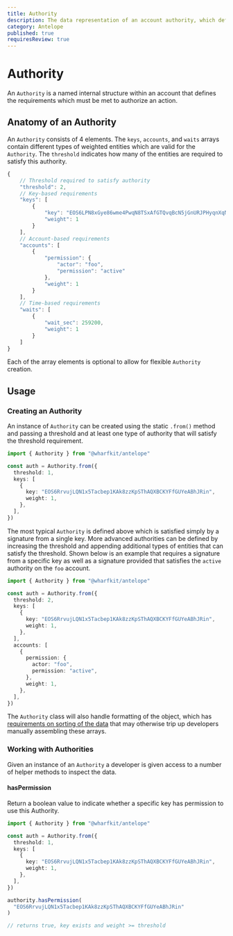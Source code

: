 ```yaml
---
title: Authority
description: The data representation of an account authority, which defines a collection of keys and accounts alongside a threshold to authorize actions.
category: Antelope
published: true
requiresReview: true
---
```


# Authority

An `Authority` is a named internal structure within an account that defines the requirements which must be met to authorize an action.

## Anatomy of an Authority

An `Authority` consists of 4 elements. The `keys`, `accounts`, and `waits` arrays contain different types of weighted entities which are valid for the `Authority`. The `threshold` indicates how many of the entities are required to satisfy this authority.

```ts
{
    // Threshold required to satisfy authority
    "threshold": 2,
    // Key-based requirements
    "keys": [
        {
            "key": "EOS6LPN8xGye86wme4PwqN8TSxAfGTQvqBcN5jGnURJPHyqnXqNAR",
            "weight": 1
        }
    ],
    // Account-based requirements
    "accounts": [
        {
            "permission": {
                "actor": "foo",
                "permission": "active"
            },
            "weight": 1
        }
    ],
    // Time-based requirements
    "waits": [
        {
            "wait_sec": 259200,
            "weight": 1
        }
    ]
}
```

Each of the array elements is optional to allow for flexible `Authority` creation.

## Usage

### Creating an Authority

An instance of `Authority` can be created using the static `.from()` method and passing a threshold and at least one type of authority that will satisfy the threshold requirement.

```ts
import { Authority } from "@wharfkit/antelope"

const auth = Authority.from({
  threshold: 1,
  keys: [
    {
      key: "EOS6RrvujLQN1x5Tacbep1KAk8zzKpSThAQXBCKYFfGUYeABhJRin",
      weight: 1,
    },
  ],
})
```

The most typical `Authority` is defined above which is satisfied simply by a signature from a single key. More advanced authorities can be defined by increasing the threshold and appending additional types of entities that can satisfy the threshold. Shown below is an example that requires a signature from a specific key as well as a signature provided that satisfies the `active` authority on the `foo` account.

```ts
import { Authority } from "@wharfkit/antelope"

const auth = Authority.from({
  threshold: 2,
  keys: [
    {
      key: "EOS6RrvujLQN1x5Tacbep1KAk8zzKpSThAQXBCKYFfGUYeABhJRin",
      weight: 1,
    },
  ],
  accounts: [
    {
      permission: {
        actor: "foo",
        permission: "active",
      },
      weight: 1,
    },
  ],
})
```

The `Authority` class will also handle formatting of the object, which has [requirements on sorting of the data](https://github.com/wharfkit/antelope/blob/master/src/chain/authority.ts#L94-L102) that may otherwise trip up developers manually assembling these arrays.

### Working with Authorities

Given an instance of an `Authority` a developer is given access to a number of helper methods to inspect the data.

#### hasPermission

Return a boolean value to indicate whether a specific key has permission to use this Authority.

```ts
import { Authority } from "@wharfkit/antelope"

const auth = Authority.from({
  threshold: 1,
  keys: [
    {
      key: "EOS6RrvujLQN1x5Tacbep1KAk8zzKpSThAQXBCKYFfGUYeABhJRin",
      weight: 1,
    },
  ],
})

authority.hasPermission(
  "EOS6RrvujLQN1x5Tacbep1KAk8zzKpSThAQXBCKYFfGUYeABhJRin"
)

// returns true, key exists and weight >= threshold
```
